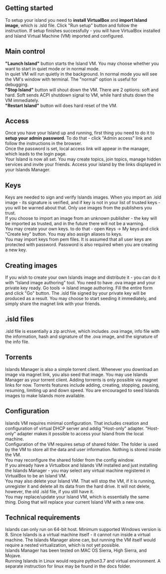 

## Getting started
To setup your island you need to **install VirtualBox** and **import Island image**, which is .isld file. 
Click "Run setup" button and follow the instruction. 
If setup finishes successfully - you will have VirtualBox installed and Island Virtual Machine (VM) imported and configured.

## Main control
**"Launch Island"** button starts the Island VM. You may choose whether you want to start in quiet mode or in normal mode. <br> In quiet VM will run quietly in the background. In normal mode you will see the VM's window with terminal. The "normal" option is useful for debugging. <br> **"Stop Island"** button will shout down the VM. There are 2 options: soft and hard.
Soft sends ACPI shutdown signal to VM, while hard shuts down the VM immediately. <br>**"Restart Island"** button will does hard reset of the VM.

## Access
Once you have your Island up and running, first thing you need to do it to **setup your admin password**. To do that - click "Admin access" link and follow the instructions in the browser. <br>Once the password is set, local access link will appear in the manager, which leads to the login page.<br>Your Island is now all set. You may create topics, join topics, manage hidden services and invite your friends. Access your island by the links displayed in your Islands Manager.

## Keys
Keys are needed to sign and verify Islands images. When you import an .isld image - its signature is verified, and if key is not in your list of trusted keys - you will be warned about that. Only use images from the publishers you trust. <br>If you choose to import an image from an unknown publisher - the key will be imported as trusted, and in the future there will not be a warning.<br>You may create your own keys. to do that - open Keys -> My keys and click "Create key" button. You may also assign aliases to keys.<br>You may import keys from pem files. It is assumed that all user keys are protected with password. Password is also required when you are creating a new key.

## Creating images
If you wish to create your own Islands image and distribute it - you can do it with "Island image authoring" tool. You need to have .ova image and your private key ready. Go tools -> Island image authoring. Fill the entire form and click "Go" button. The .isld file signed by your private key will be produced as a result. You may choose to start seeding it immediately, and simply share the magnet link with your friends.

## .isld files
.isld file is essentially a zip archive, which includes .ova image, info file with the information, hash and signature of the .ova image, and the signature of the info file. 

## Torrents
Islands Manager is also a simple torrent client. Whenever you download an image via magnet link, you also seed that image. You may use Islands Manager as your torrent client. Adding torrents is only possible via magnet links for now. Torrents features include adding, creating, stopping, pausing, resuming, limiting up and down speed. You are encouraged to seed Islands images to make Islands more available. 

## Configuration
Islands VM requires minimal configuration. That includes creation and configuration of virtual DHCP server and addig "Host-only" adapter. "Host-only" adapter makes it possible to access your Island from the local machine. <br> Configuration of the VM requires setup of shared folder. The folder is used by the VM to store all the data and user information. Nothing is stored inside the VM. <br>You may reconfigure the shared folder from the config window. <br> If you already have a Virtualbox and Islands VM installed and just installing the Islands Manager - you may select any virtual machine registered in VirtualBox to be an Island VM. <br>You may also delete your Island VM. That will stop the VM, if it is running, unregister it and delete all its data from the hard drive. It will not delete, however, the old .isld file, if you still have it.<br>You may replace/update your Island VM, which is essentially the same thing. Doing that will replace your current Island VM with a new one.


## Technical requirements
Islands can only run on 64-bit host. Minimum supported Windows version is 8.
Since Islands is a virtual machine itself - it cannot run inside a virtual machine.
The Islands Manager alone can, but running the VM itself would require a nested virtualization, which is not yet possible. <br>Islands Manager has been tested on MAC OS Sierra, High Sierra, and Mojave. <br>Running Islands in Linux would require python3.7 and virtual environment. A separate instruction for linux may be found in the docs folder.



